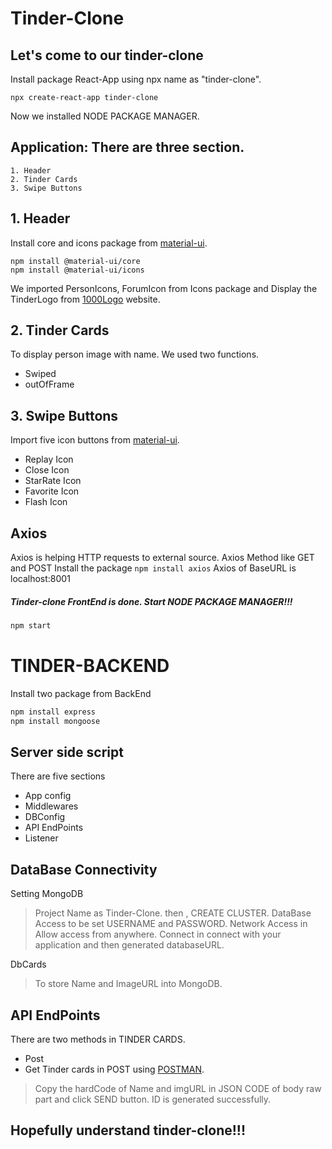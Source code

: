 # Tinder-Clone
## Let's come to our tinder-clone
Install package React-App using npx name as "tinder-clone". 

`npx create-react-app tinder-clone`

Now we installed NODE PACKAGE MANAGER.

## Application: There are three section.

    1. Header
    2. Tinder Cards
    3. Swipe Buttons
    
## 1. Header

Install core and icons package from [material-ui](https://material-ui.com/).
```
npm install @material-ui/core
npm install @material-ui/icons
```
We imported PersonIcons, ForumIcon from Icons package and Display the TinderLogo from [1000Logo](https://1000logos.net/wp-content/uploads/2018/07/Tinder-logo.png) website.

## 2. Tinder Cards
  To display person image with name. We used two functions.
  - Swiped
  - outOfFrame
## 3. Swipe Buttons
Import five icon buttons from [material-ui](https://material-ui.com/).
- Replay Icon
- Close Icon
- StarRate Icon
- Favorite Icon
- Flash Icon

## Axios
  Axios is helping HTTP requests to external source.
  Axios Method like GET and POST
  Install the package
  `npm install axios` Axios of BaseURL is localhost:8001
##### Tinder-clone FrontEnd is done. Start NODE PACKAGE MANAGER!!!
```bash
npm start
```

#                                         TINDER-BACKEND
  Install two package from BackEnd
  ```bash
  npm install express
  npm install mongoose
  ```
## Server side script
 There are five sections
 - App config
 - Middlewares
 - DBConfig
 - API EndPoints
 - Listener
 
 ## DataBase Connectivity
Setting MongoDB
    
  > Project Name as Tinder-Clone. then , CREATE CLUSTER.
  > DataBase Access to be set USERNAME and PASSWORD.
  > Network Access in Allow access from anywhere.
  > Connect in connect with your application and then generated databaseURL.

DbCards

  > To store Name and ImageURL into MongoDB.
 
## API EndPoints
 There are two methods in TINDER CARDS.
 - Post
 - Get
 Tinder cards in POST using [POSTMAN](https://www.postman.com/).
  > Copy the hardCode of Name and imgURL in JSON CODE of body raw part and click SEND button.
  > ID is generated successfully.
  
 ## Hopefully understand tinder-clone!!!
